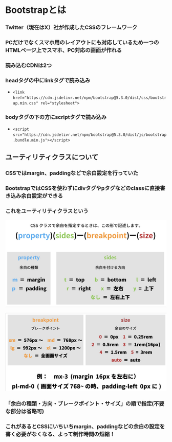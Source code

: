 # Bootstrapとは  
### Twitter（現在はX）社が作成したCSSのフレームワーク  
### PCだけでなくスマホ用のレイアウトにも対応しているため一つのHTMLページ上でスマホ、PC対応の画面が作れる  
### 読み込むCDNは2つ  
### headタグの中にlinkタグで読み込み 
* `<link href="https://cdn.jsdelivr.net/npm/bootstrap@5.3.0/dist/css/bootstrap.min.css" rel="stylesheet">`  
### bodyタグの下の方にscriptタグで読み込み  
* `<script src="https://cdn.jsdelivr.net/npm/bootstrap@5.3.0/dist/js/bootstrap.bundle.min.js"></script>`  
## ユーティリティクラスについて  
### CSSではmargin、paddingなどで余白設定を行っていた  
### BootstrapではCSSを使わずにdivタグやpタグなどのclassに直接書き込み余白設定ができる  
### これをユーティリティクラスという
![ユーティリティクラス](./img/スクリーンショット%202024-05-22%20092629.png)  

![ブレイクポイント](./img/スクリーンショット%202024-05-22%20091214.png)  
### 「余白の種類・方向・ブレークポイント・サイズ」の順で指定(不要な部分は省略可)  
### これがあるとCSSにいちいちmargin、paddingなどの余白の設定を書く必要がなくなる、よって制作時間の短縮！
